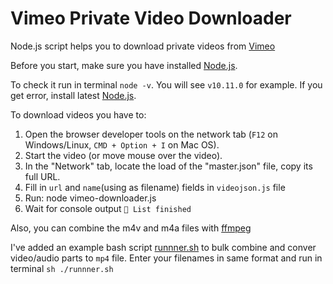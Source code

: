 # Vimeo Private Video Downloader

Node.js script helps you to download private videos from [Vimeo](https://vimeo.com)

Before you start, make sure you have installed [Node.js](https://nodejs.org/en/download/).

To check it run in terminal `node -v`. You will see `v10.11.0` for example. If you get error, install latest [Node.js](https://nodejs.org/en/download/).

To download videos you have to:

1.  Open the browser developer tools on the network tab (`F12` on Windows/Linux, `CMD + Option + I` on Mac OS).
2.  Start the video (or move mouse over the video).
3.  In the "Network" tab, locate the load of the "master.json" file, copy its full URL.
4.  Fill in `url` and `name`(using as filename) fields in `videojson.js` file
5.  Run: node vimeo-downloader.js
6.  Wait for console output `🌈 List finished`

Also, you can combine the m4v and m4a files with [ffmpeg](https://www.ffmpeg.org/)

I've added an example bash script [runnner.sh](https://github.com/Tusko/vimeo-private-downloader/blob/master/runnner.sh) to bulk combine and conver video/audio parts to `mp4` file.
Enter your filenames in same format and run in terminal `sh ./runnner.sh`

